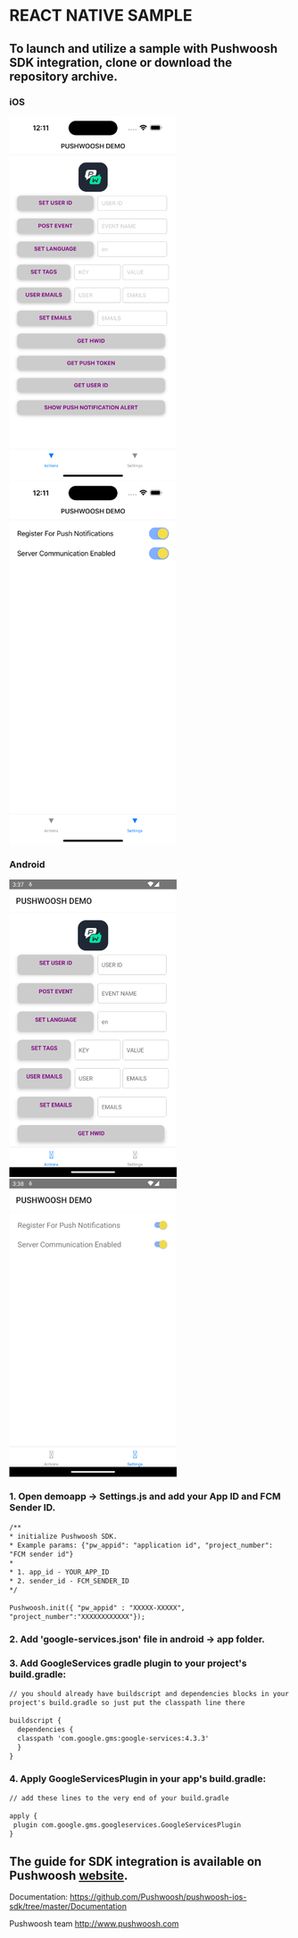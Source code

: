 # REACT NATIVE SAMPLE 

## To launch and utilize a sample with Pushwoosh SDK integration, clone or download the repository archive.

### iOS
 <img src="https://github.com/Pushwoosh/pushwoosh-reactnative-sample/blob/main/Screenshots/iOS_1.png" alt="Alt text" width="300"> <img src="https://github.com/Pushwoosh/pushwoosh-reactnative-sample/blob/main/Screenshots/iOS_2.png" alt="Alt text" width="300"> 

### Android
 <img src="https://github.com/Pushwoosh/pushwoosh-reactnative-sample/blob/main/Screenshots/Android_1.png" alt="Alt text" width="300"> <img src="https://github.com/Pushwoosh/pushwoosh-reactnative-sample/blob/main/Screenshots/Android_2.png" alt="Alt text" width="300"> 

### 1. Open demoapp -> Settings.js and add your App ID and FCM Sender ID.

```
/**
* initialize Pushwoosh SDK.
* Example params: {"pw_appid": "application id", "project_number": "FCM sender id"}
* 
* 1. app_id - YOUR_APP_ID
* 2. sender_id - FCM_SENDER_ID
*/

Pushwoosh.init({ "pw_appid" : "XXXXX-XXXXX", "project_number":"XXXXXXXXXXXX"});

```

### 2. Add 'google-services.json' file in android -> app folder.

### 3. Add GoogleServices gradle plugin to your project's build.gradle:

```
// you should already have buildscript and dependencies blocks in your project's build.gradle so just put the classpath line there

buildscript {
  dependencies {
  classpath 'com.google.gms:google-services:4.3.3'
  }
}

```

### 4. Apply GoogleServicesPlugin in your app's build.gradle:

```
// add these lines to the very end of your build.gradle

apply {
 plugin com.google.gms.googleservices.GoogleServicesPlugin
}

```

## The guide for SDK integration is available on Pushwoosh [website](https://docs.pushwoosh.com/platform-docs/pushwoosh-sdk/cross-platform-frameworks/react-native/integrating-react-native-plugin).

Documentation:
https://github.com/Pushwoosh/pushwoosh-ios-sdk/tree/master/Documentation

Pushwoosh team
http://www.pushwoosh.com
